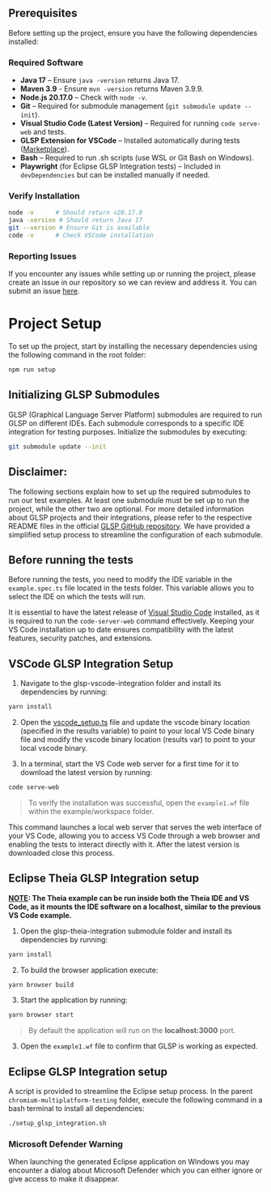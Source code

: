 ## Prerequisites

Before setting up the project, ensure you have the following dependencies installed:

### **Required Software**

- **Java 17** – Ensure `java -version` returns Java 17.
- **Maven 3.9** - Ensure `mvn -version` returns Maven 3.9.9.
- **Node.js 20.17.0** – Check with `node -v`.
- **Git** – Required for submodule management (`git submodule update --init`).
- **Visual Studio Code (Latest Version)** – Required for running `code serve-web` and tests.
- **GLSP Extension for VSCode** – Installed automatically during tests ([Marketplace](https://marketplace.visualstudio.com/items?itemName=Eclipse-GLSP.workflow-web-extension-demo)).
- **Bash** – Required to run .sh scripts (use WSL or Git Bash on Windows).
- **Playwright** (for Eclipse GLSP Integration tests) – Included in `devDependencies` but can be installed manually if needed.

### **Verify Installation**

```sh
node -v      # Should return v20.17.0
java -version # Should return Java 17
git --version # Ensure Git is available
code -v      # Check VSCode installation
```

### **Reporting Issues**

If you encounter any issues while setting up or running the project, please create an issue in our repository so we can review and address it. You can submit an issue [here](https://github.com/equodev/chromium-multiplatform-testing/issues).

# Project Setup

To set up the project, start by installing the necessary dependencies using the following command in the root folder:

```sh
npm run setup
```

## Initializing GLSP Submodules

GLSP (Graphical Language Server Platform) submodules are required to run GLSP on different IDEs. Each submodule corresponds to a specific IDE integration for testing purposes. Initialize the submodules by executing:

```sh
git submodule update --init
```

##  Disclaimer:
The following sections explain how to set up the required submodules to run our test examples. At least one submodule must be set up to run the project, while the other two are optional. For more detailed information about GLSP projects and their integrations, please refer to the respective README files in the official [GLSP GitHub repository](https://github.com/eclipse-glsp/glsp). We have provided a simplified setup process to streamline the configuration of each submodule. 


## Before running the tests
Before running the tests, you need to modify the IDE variable in the `example.spec.ts` file located in the tests folder. This variable allows you to select the IDE on which the tests will run.

It is essential to have the latest release of [Visual Studio Code](https://code.visualstudio.com/) installed, as it is required to run the `code-server-web` command effectively. Keeping your VS Code installation up to date ensures compatibility with the latest features, security patches, and extensions.

## VSCode GLSP Integration Setup

1. Navigate to the glsp-vscode-integration folder and install its dependencies by running:

```sh
yarn install
```

2. Open the [vscode_setup.ts](./tests/vscode_setup.ts) file and update the vscode binary location (specified in the results variable) to point to your local VS Code binary file and modify the vscode binary location (results var) to point to your local vscode binary.

3. In a terminal, start the VS Code web server for a first time for it to download the latest version by running:

```sh
code serve-web
```

> To verify the installation was successful, open the `example1.wf` file within the example/workspace folder.

This command launches a local web server that serves the web interface of your VS Code, allowing you to access VS Code through a web browser and enabling the tests to interact directly with it. After the latest version is downloaded close this process.

## Eclipse Theia GLSP Integration setup

<b><u>NOTE</u>: The Theia example can be run inside both the Theia IDE and VS Code, as it mounts the IDE software on a localhost, similar to the previous VS Code example.</b>

1. Open the glsp-theia-integration submodule folder and install its dependencies by running:

```sh
yarn install
```

2. To build the browser application execute:

```sh
yarn browser build
```

3. Start the application by running:

```sh
yarn browser start
```

> By default the application will run on the <b>localhost:3000</b> port.

3. Open the `example1.wf` file to confirm that GLSP is working as expected.


## Eclipse GLSP Integration setup
A script is provided to streamline the Eclipse setup process. In the parent `chromium-multiplatform-testing` folder, execute the following command in a bash terminal to install all dependencies:

```sh
./setup_glsp_integration.sh
```

### Microsoft Defender Warning

When launching the generated Eclipse application on Windows you may encounter a dialog about Microsoft Defender which you can either ignore or give access to make it disappear.
